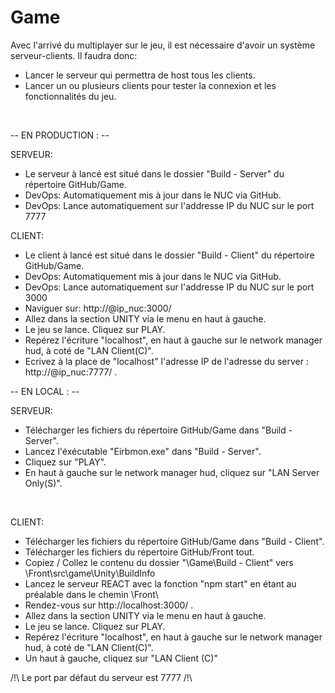 # Game <br/>

Avec l'arrivé du multiplayer sur le jeu, il est nécessaire d'avoir un système serveur-clients. Il faudra donc: <br/>
- Lancer le serveur qui permettra de host tous les clients.<br/>
- Lancer un ou plusieurs clients pour tester la connexion et les fonctionnalités du jeu.<br/>

<br/>

-- EN PRODUCTION : --

SERVEUR: <br/>
- Le serveur à lancé est situé dans le dossier "Build - Server" du répertoire GitHub/Game.<br/>
- DevOps: Automatiquement mis à jour dans le NUC via GitHub. <br/>
- DevOps: Lance automatiquement sur l'addresse IP du NUC sur le port 7777<br/>

CLIENT: <br/>
- Le client à lancé est situé dans le dossier "Build - Client" du répertoire GitHub/Game.<br/>
- DevOps: Automatiquement mis à jour dans le NUC via GitHub. <br/>
- DevOps: Lance automatiquement sur l'addresse IP du NUC sur le port 3000<br/>
- Naviguer sur: http://@ip_nuc:3000/<br/>
- Allez dans la section UNITY via le menu en haut à gauche.<br/>
- Le jeu se lance. Cliquez sur PLAY.<br/>
- Repérez l'écriture "localhost", en haut à gauche sur le network manager hud, à coté de "LAN Client(C)".<br/>
- Ecrivez à la place de "localhost" l'adresse IP de l'adresse du server : http://@ip_nuc:7777/ .<br/>


-- EN LOCAL : --

SERVEUR: <br/>
- Télécharger les fichiers du répertoire GitHub/Game dans "Build - Server".<br/>
- Lancez l'éxécutable "Eirbmon.exe" dans "Build - Server".<br/>
- Cliquez sur "PLAY". <br/>
- En haut à gauche sur le network manager hud, cliquez sur "LAN Server Only(S)".<br/>
<br/>


CLIENT: <br/>
- Télécharger les fichiers du répertoire GitHub/Game dans "Build - Client".<br/>
- Télécharger les fichiers du répertoire GitHub/Front tout.<br/>
- Copiez / Collez le contenu du dossier "\Game\Build - Client\" vers \Front\src\game\Unity\BuildInfo<br/>
- Lancez le serveur REACT avec la fonction "npm start" en étant au préalable dans le chemin \Front\ <br/>
- Rendez-vous sur http://localhost:3000/ .<br/>
- Allez dans la section UNITY via le menu en haut à gauche.<br/>
- Le jeu se lance. Cliquez sur PLAY.<br/>
- Repérez l'écriture "localhost", en haut à gauche sur le network manager hud, à coté de "LAN Client(C)".<br/>
- Un haut à gauche, cliquez sur "LAN Client (C)"<br/>

/!\ Le port par défaut du serveur est 7777 /!\

